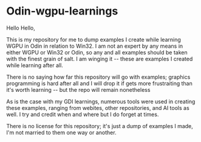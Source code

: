 # Odin-wgpu-learnings
Hello Hello,

This is my repository for me to dump examples I create while learning WGPU in Odin in relation to Win32.
I am not an expert by any means in either WGPU or Win32 or Odin, so any and all examples should be taken with the finest grain of salt.
I am winging it -- these are examples I created while learning after all.

There is no saying how far this repository will go with examples; graphics programming is hard after all and I will drop it if gets
more frustraiting than it's worth learning -- but the repo will remain nonetheless

As is the case with my GDI learnings, numerous tools were used in creating these examples,
ranging from webites, other repositories, and AI tools as well. I try and credit when and where but I do forget at times.

There is no license for this repository; it's just a dump of examples I made, I'm not married to them one way or another.
